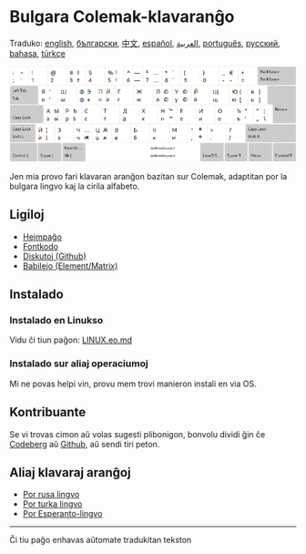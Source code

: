# Bulgara Colemak-klavaranĝo

Traduko: [english](README.md), [български](README.bg.md), [中文](README.zh-CN.md), [español](README.es.md), [العربية](README.ar.md), [português](README.pt.md), [русский](README.ru.md), [bahasa](README.id.md), [türkçe](README.tr.md)

![Antaŭrigardu la bulgaran Colemak](./media/preview.png)

Jen mia provo fari klavaran aranĝon bazitan sur Colemak, adaptitan por la bulgara lingvo kaj la cirila alfabeto.

## Ligiloj

* [Hejmpaĝo](https://salif.github.io/colemak-bg/)
* [Fontkodo](https://codeberg.org/salif/colemak-bg)
* [Diskutoj (Github)](https://github.com/salif/colemak-bg/discussions)
* [Babilejo (Element/Matrix)](https://matrix.to/#/#salif-colemak:mozilla.org)

## Instalado

### Instalado en Linukso

Vidu ĉi tiun paĝon: [LINUX.eo.md](./LINUX.eo.md)

### Instalado sur aliaj operaciumoj

Mi ne povas helpi vin, provu mem trovi manieron instali en via OS.

## Kontribuante

Se vi trovas cimon aŭ volas sugesti plibonigon, bonvolu dividi ĝin ĉe [Codeberg] aŭ [Github], aŭ sendi tiri peton.

[Github]: https://github.com/salif/colemak-bg/discussions
[Codeberg]: https://codeberg.org/salif/colemak-bg/issues

## Aliaj klavaraj aranĝoj

* [Por rusa lingvo](https://salif.github.io/colemak-ru/)
* [Por turka lingvo](https://salif.github.io/colemak-tr/)
* [Por Esperanto-lingvo](https://salif.github.io/colemak-eo/)

---

Ĉi tiu paĝo enhavas aŭtomate tradukitan tekston
